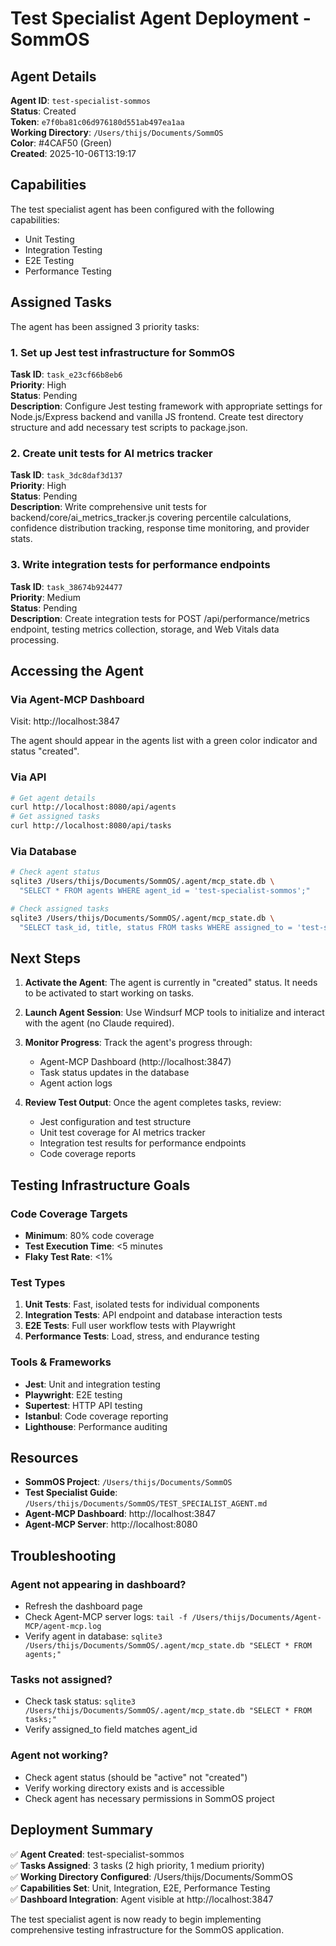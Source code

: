 # Test Specialist Agent Deployment - SommOS

## Agent Details

**Agent ID**: `test-specialist-sommos`  
**Status**: Created  
**Token**: `e7f0ba81c06d976180d551ab497ea1aa`  
**Working Directory**: `/Users/thijs/Documents/SommOS`  
**Color**: #4CAF50 (Green)  
**Created**: 2025-10-06T13:19:17

## Capabilities

The test specialist agent has been configured with the following capabilities:
- Unit Testing
- Integration Testing
- E2E Testing
- Performance Testing

## Assigned Tasks

The agent has been assigned 3 priority tasks:

### 1. Set up Jest test infrastructure for SommOS
**Task ID**: `task_e23cf66b8eb6`  
**Priority**: High  
**Status**: Pending  
**Description**: Configure Jest testing framework with appropriate settings for Node.js/Express backend and vanilla JS frontend. Create test directory structure and add necessary test scripts to package.json.

### 2. Create unit tests for AI metrics tracker
**Task ID**: `task_3dc8daf3d137`  
**Priority**: High  
**Status**: Pending  
**Description**: Write comprehensive unit tests for backend/core/ai_metrics_tracker.js covering percentile calculations, confidence distribution tracking, response time monitoring, and provider stats.

### 3. Write integration tests for performance endpoints
**Task ID**: `task_38674b924477`  
**Priority**: Medium  
**Status**: Pending  
**Description**: Create integration tests for POST /api/performance/metrics endpoint, testing metrics collection, storage, and Web Vitals data processing.

## Accessing the Agent
### Via Agent-MCP Dashboard
Visit: http://localhost:3847

The agent should appear in the agents list with a green color indicator and status "created".

### Via API
```bash
# Get agent details
curl http://localhost:8080/api/agents
# Get assigned tasks
curl http://localhost:8080/api/tasks
```

### Via Database
```bash
# Check agent status
sqlite3 /Users/thijs/Documents/SommOS/.agent/mcp_state.db \
  "SELECT * FROM agents WHERE agent_id = 'test-specialist-sommos';"

# Check assigned tasks
sqlite3 /Users/thijs/Documents/SommOS/.agent/mcp_state.db \
  "SELECT task_id, title, status FROM tasks WHERE assigned_to = 'test-specialist-sommos';"
```

## Next Steps

1. **Activate the Agent**: The agent is currently in "created" status. It needs to be activated to start working on tasks.

2. **Launch Agent Session**: Use Windsurf MCP tools to initialize and interact with the agent (no Claude required).

3. **Monitor Progress**: Track the agent's progress through:
    - Agent-MCP Dashboard (http://localhost:3847)
    - Task status updates in the database
    - Agent action logs

4. **Review Test Output**: Once the agent completes tasks, review:
    - Jest configuration and test structure
    - Unit test coverage for AI metrics tracker
    - Integration test results for performance endpoints
    - Code coverage reports

## Testing Infrastructure Goals

### Code Coverage Targets
 - **Minimum**: 80% code coverage
 - **Test Execution Time**: <5 minutes
 - **Flaky Test Rate**: <1%

### Test Types
1. **Unit Tests**: Fast, isolated tests for individual components
2. **Integration Tests**: API endpoint and database interaction tests
3. **E2E Tests**: Full user workflow tests with Playwright
4. **Performance Tests**: Load, stress, and endurance testing

### Tools & Frameworks
 - **Jest**: Unit and integration testing
 - **Playwright**: E2E testing
 - **Supertest**: HTTP API testing
 - **Istanbul**: Code coverage reporting
 - **Lighthouse**: Performance auditing

## Resources

 - **SommOS Project**: `/Users/thijs/Documents/SommOS`
 - **Test Specialist Guide**: `/Users/thijs/Documents/SommOS/TEST_SPECIALIST_AGENT.md`
 - **Agent-MCP Dashboard**: http://localhost:3847
 - **Agent-MCP Server**: http://localhost:8080

## Troubleshooting

### Agent not appearing in dashboard?
 - Refresh the dashboard page
 - Check Agent-MCP server logs: `tail -f /Users/thijs/Documents/Agent-MCP/agent-mcp.log`
 - Verify agent in database: `sqlite3 /Users/thijs/Documents/SommOS/.agent/mcp_state.db "SELECT * FROM agents;"`

### Tasks not assigned?
 - Check task status: `sqlite3 /Users/thijs/Documents/SommOS/.agent/mcp_state.db "SELECT * FROM tasks;"`
 - Verify assigned_to field matches agent_id

### Agent not working?
- Check agent status (should be "active" not "created")
- Verify working directory exists and is accessible
- Check agent has necessary permissions in SommOS project
## Deployment Summary

✅ **Agent Created**: test-specialist-sommos  
✅ **Tasks Assigned**: 3 tasks (2 high priority, 1 medium priority)  
✅ **Working Directory Configured**: /Users/thijs/Documents/SommOS  
✅ **Capabilities Set**: Unit, Integration, E2E, Performance Testing  
✅ **Dashboard Integration**: Agent visible at http://localhost:3847

The test specialist agent is now ready to begin implementing comprehensive testing infrastructure for the SommOS application.

